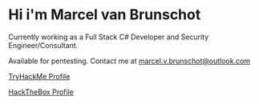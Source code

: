 # Hi i'm Marcel van Brunschot
Currently working as a Full Stack C# Developer and Security Engineer/Consultant.

Available for pentesting. Contact me at marcel.v.brunschot@outlook.com

[TryHackMe Profile](https://tryhackme.com/p/mystr0)

[HackTheBox Profile](https://www.hackthebox.com/home/users/profile/384853)
